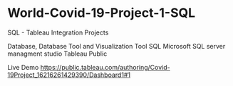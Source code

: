 # World-Covid-19-Project-1-SQL

SQL - Tableau Integration Projects

Database, Database Tool and Visualization Tool
SQL
Microsoft SQL server managment studio
Tableau Public

Live Demo
https://public.tableau.com/authoring/Covid-19Project_16216261429390/Dashboard1#1
